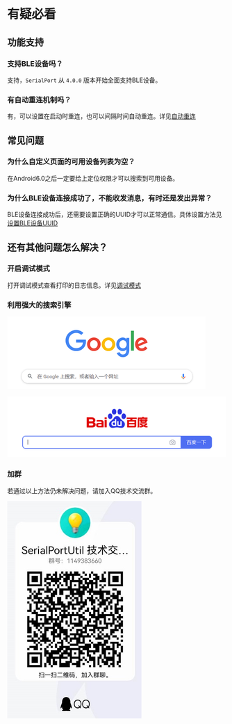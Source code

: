 # 有疑必看

## 功能支持

### 支持BLE设备吗？

支持，`SerialPort` 从 `4.0.0` 版本开始全面支持BLE设备。

### 有自动重连机制吗？

有，可以设置在启动时重连，也可以间隔时间自动重连。详见[自动重连](./tutorials/configuration_kotlin.html#id3)

## 常见问题

### 为什么自定义页面的可用设备列表为空？

在Android6.0之后一定要给上定位权限才可以搜索到可用设备。

### 为什么BLE设备连接成功了，不能收发消息，有时还是发出异常？

BLE设备连接成功后，还需要设置正确的UUID才可以正常通信。具体设置方法见[设置BLE设备UUID](./tutorials/discovery_connect_kotlin.html#ble)

## 还有其他问题怎么解决？

### 开启调试模式

打开调试模式查看打印的日志信息。详见[调试模式](./tutorials/configuration_kotlin.html#id2)

### 利用强大的搜索引擎

![](./_static/image/google.png)

![](./_static/image/baidu.png)

### 加群

若通过以上方法仍未解决问题，请加入QQ技术交流群。

![](./_static/image/qq.png)

